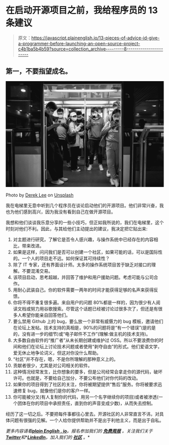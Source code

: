 # 在启动开源项目之前，我给程序员的 13 条建议

> 原文：<https://javascript.plainenglish.io/13-pieces-of-advice-id-give-a-programmer-before-launching-an-open-source-project-c4b1ba5b4b59?source=collection_archive---------8----------------------->

## 第一，不要指望成名。

![](img/eda3a4f6cce322d1c6c9d440914b035a.png)

Photo by [Derek Lee](https://unsplash.com/@derekleej?utm_source=medium&utm_medium=referral) on [Unsplash](https://unsplash.com?utm_source=medium&utm_medium=referral)

我在电梯里无意中听到几个程序员在谈论启动他们的开源项目。他们非常兴奋，我也为他们感到高兴，因为我没有看到自己在做开源项目。

我想和他们谈谈我乐意分享的一些小技巧，但正如我所说的，我们在电梯里，这个时刻对他们不利。因此，与其给他们主动提出的建议，我决定把它贴出来:

1.  对主题进行研究，了解它是否令人感兴趣，与操作系统中已经存在的内容相比，带来改进。
2.  如果是这样，问问我们是否可以创建一个社区，如果可能的话，可以是国际性的。一个人的项目走不远。如何保证其可持续性？
3.  除了 IT 专家，还有界面设计师。太多的操作系统项目苦于缺乏对接口的理解。不要混淆交易。
4.  该项目启动，思考超越，并回答了维护和用户援助问题。考虑可能与公司合作。
5.  用耐心武装自己。你的软件需要一两年的时间才能获得足够的名声来获得反馈。
6.  你将不得不重复很多遍。来自用户的问题 80%都是一样的，因为很少有人阅读文档或努力用谷歌搜索。尽管这个话题已经被讨论过很多次了，但还是有很多人希望你能亲自回答他们。
7.  要么禁用 Github 上的 bug，要么放一个非常有威慑力的 bug 模板，邀请他们在论坛上发帖。技术支持的真相是，90%的问题将是“有一个错误”(是的是的，没有进一步的细节)或“电子邮件不工作”(理解:做主机的技术支持)。
8.  大多数自由软件的“推广者”从未长期创建或维护过 OSS。所以不要浪费你的时间和他们在论坛上讨论技术问题或者使用“剥夺自由”的形式。他们爱语文学，爱无休止地争论词义，但这对你没什么帮助。
9.  “社区”并不存在，嗯，不是你所理解的那种意义上的。
10.  贡献者很少，尤其是对公司相关的软件。
11.  这种情况经常发生，比你想象的要多，但是公司经常会拿走你的源代码，破坏许可。也就是，不要给自己加分，不要公布他们对你代码的改动。
12.  如果你的项目得到了社区的关注，你将被期望提供“售后”服务。你将被要求迅速修复 bug，就像他们是你的客户一样。
13.  你可能被分叉(有人复制你的代码，用另一个名字继续你的项目)或者被渗透(一个团体在你的项目中承担责任，直到你的声音变成少数)，从而失去控制。

经历了这一切之后。不要把每件事都往心里去。开源社区的人非常直言不讳，对具体问题有很强的见解。一个人给你提供帮助并不是出于利他主义，而是出于自私。

*更多内容请看*[***plain English . io***](https://plainenglish.io/)*。报名参加我们的* [***免费周报***](http://newsletter.plainenglish.io/) *。关注我们关于*[***Twitter***](https://twitter.com/inPlainEngHQ)*和**[***LinkedIn***](https://www.linkedin.com/company/inplainenglish/)*。加入我们的* [***社区***](https://discord.gg/GtDtUAvyhW) *。**